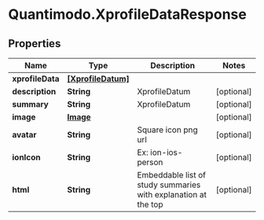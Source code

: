 # Quantimodo.XprofileDataResponse

## Properties
Name | Type | Description | Notes
------------ | ------------- | ------------- | -------------
**xprofileData** | [**[XprofileDatum]**](XprofileDatum.md) |  | 
**description** | **String** | XprofileDatum | [optional] 
**summary** | **String** | XprofileDatum | [optional] 
**image** | [**Image**](Image.md) |  | [optional] 
**avatar** | **String** | Square icon png url | [optional] 
**ionIcon** | **String** | Ex: ion-ios-person | [optional] 
**html** | **String** | Embeddable list of study summaries with explanation at the top | [optional] 


